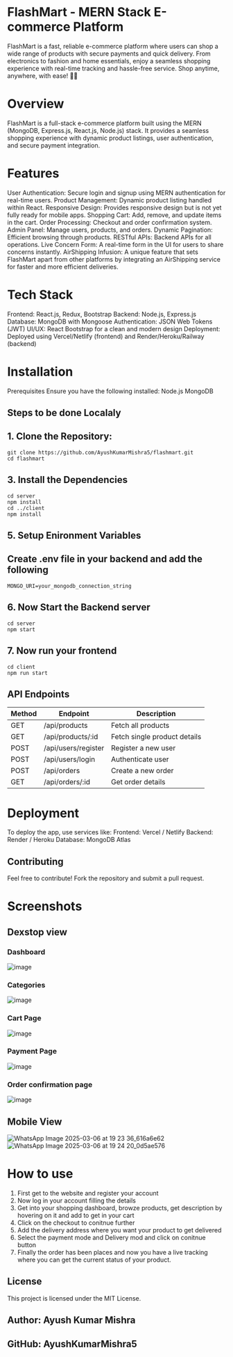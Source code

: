 
# FlashMart - MERN Stack E-commerce Platform
FlashMart is a fast, reliable e-commerce platform where users can shop a wide range of products with secure payments and quick delivery. From electronics to fashion and home essentials, enjoy a seamless shopping experience with real-time tracking and hassle-free service. Shop anytime, anywhere, with ease! 🚀🛒

# Overview
 FlashMart is a full-stack e-commerce platform built using the MERN (MongoDB, Express.js, React.js, Node.js) stack. It provides a seamless shopping experience with dynamic 
    product listings, user authentication, and secure payment integration.

# Features
User Authentication: Secure login and signup using MERN authentication for real-time users.
    Product Management: Dynamic product listing handled within React.
    Responsive Design: Provides responsive design but is not yet fully ready for mobile apps.
    Shopping Cart: Add, remove, and update items in the cart.
    Order Processing: Checkout and order confirmation system.
    Admin Panel: Manage users, products, and orders.
    Dynamic Pagination: Efficient browsing through products.
    RESTful APIs: Backend APIs for all operations.
    Live Concern Form: A real-time form in the UI for users to share concerns instantly.
    AirShipping Infusion: A unique feature that sets FlashMart apart from other platforms by integrating an AirShipping service for faster and more efficient deliveries.

# Tech Stack
   Frontend: React.js, Redux, Bootstrap
   Backend: Node.js, Express.js
   Database: MongoDB with Mongoose
   Authentication: JSON Web Tokens (JWT)
   UI/UX: React Bootstrap for a clean and modern design
   Deployment: Deployed using Vercel/Netlify (frontend) and Render/Heroku/Railway (backend)

# Installation
Prerequisites
Ensure you have the following installed:
   Node.js
   MongoDB
## Steps to be done Localaly
## 1. Clone the Repository:
    git clone https://github.com/AyushKumarMishra5/flashmart.git
    cd flashmart

##  3. Install the Dependencies
    cd server
    npm install
    cd ../client
    npm install

## 5. Setup Enironment Variables
   ## Create .env file in your backend and add the following
    MONGO_URI=your_mongodb_connection_string

## 6. Now Start the Backend server
    cd server
    npm start

## 7. Now run your frontend
    cd client
    npm run start

## API Endpoints
| Method | Endpoint            | Description                   |
|--------|---------------------|-------------------------------|
| GET    | /api/products       | Fetch all products            |
| GET    | /api/products/:id   | Fetch single product details  |
| POST   | /api/users/register | Register a new user           |
| POST   | /api/users/login    | Authenticate user             |
| POST   | /api/orders         | Create a new order            |
| GET    | /api/orders/:id     | Get order details             |

# Deployment
   To deploy the app, use services like:
   Frontend: Vercel / Netlify
   Backend: Render / Heroku
   Database: MongoDB Atlas

## Contributing
Feel free to contribute! Fork the repository and submit a pull request.

# Screenshots
## Dexstop view
### Dashboard
![image](https://github.com/user-attachments/assets/b279e89d-c8f2-458d-a249-8e5f42e5276e)
### Categories
![image](https://github.com/user-attachments/assets/2c7b9b9c-e6ff-4ecb-8c39-c5eb5b73553f)
### Cart Page
![image](https://github.com/user-attachments/assets/02e284f6-9890-4643-a471-58ea89c96122)
### Payment Page
![image](https://github.com/user-attachments/assets/ea028e38-d002-4f92-b2a8-3becc3711a96)
### Order confirmation page
![image](https://github.com/user-attachments/assets/54a637b0-2272-498f-9a66-f52b6a603fd8)

## Mobile View
![WhatsApp Image 2025-03-06 at 19 23 36_616a6e62](https://github.com/user-attachments/assets/36442a65-3752-4115-a635-4cce560243f7)
![WhatsApp Image 2025-03-06 at 19 24 20_0d5ae576](https://github.com/user-attachments/assets/ffba7567-7843-4c4f-954e-a1c9418ff17b)

# How to use
1. First get to the website and register your account
2. Now log in your account filling the details
3. Get into your shopping dashboard, browze products, get description by hovering on it and add to get in your cart
4. Click on the checkout to conitnue further
5. Add the delivery address where you want your product to get delivered
6. Select the payment mode and Delivery mod and click on conitnue button
7. Finally the order has been places and now you have a live tracking where you can get the current status of your product.
   
## License
This project is licensed under the MIT License.

## Author: Ayush Kumar Mishra
## GitHub: AyushKumarMishra5

